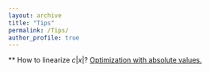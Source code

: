 ```yaml
---
layout: archive
title: "Tips"
permalink: /Tips/
author_profile: true
---
```



** How to linearize $c|x|$?
[Optimization with absolute values.](https://optimization.cbe.cornell.edu/index.php?title=Optimization_with_absolute_values)

